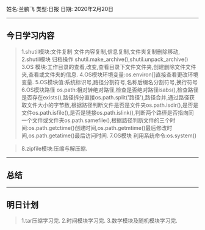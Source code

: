 姓名:兰鹏飞
类型:日报
日期: 2020年2月20日

***
## 今日学习内容 ##
>1.shutil模块:文件复制 文件内容复制,信息复制,文件夹复制删除移动,
>2.shutil模块 归档操作 shutil.make_archive(),shutil.unpack_archive()
>3.OS 模块:工作目录的查看,改变,查看目录下文件文件夹,创建删除文件文件夹,查看或文件夹的信息.
>4.OS模块环境变量:os.environ[]直接查看更改环境变量.
>5.OS模块值:系统标识号,路径分割符号,名称后缀名分割符号,换行符号
>6.OS模块路径 os.path:相对转绝对路径,检查是否绝对路径isabs(),检查路径是否存在exists(),路径拆分直接os.path.split('路径'),路径合并,通过路径获取文件大小的字节数,根据路径判断文件是否是文件夹os.path.isdir(),是否是文件os.path.isfile(),是否是链接os.path.islink(),判断两个路径是否指向同一个文件或文件夹os.path.samefile(),根据路径判断文件的三个时间:os.path.getctime()创建时间,os.path.getmtime()最后修改时间,os.path.getatime()最后访问时间.
>7.OS模块 利用系统命令:os.system()

>8.zipfile模块:压缩与解压缩.
***
## 总结 ##
***
## 明日计划 ##
>1.tar压缩学习完.
>2.时间模块学习完.
>3.数学模块及随机模块学习完.
